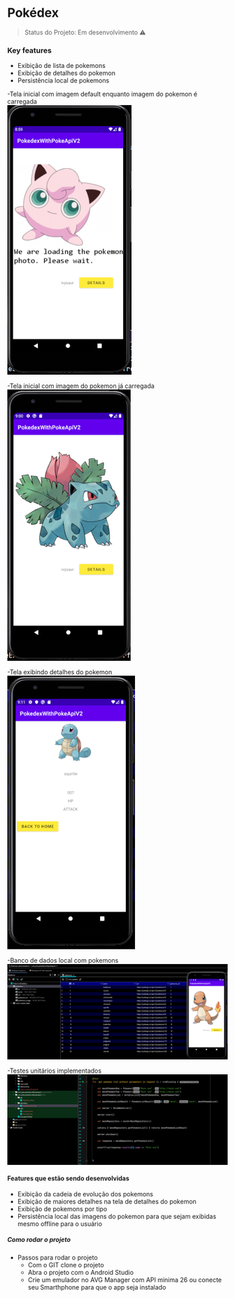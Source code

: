 # Pokédex 


> Status do Projeto: Em desenvolvimento :warning:
### Key features
- Exibição de lista de pokemons
- Exibição de detalhes do pokemon
- Persistência local de pokemons



-Tela inicial com imagem default enquanto imagem do pokemon é carregada
<br/>
<img src='https://github.com/Julio1901/myProjectsImages/blob/master/PokemonApiV2/01_aguardandoImagem.PNG'>

-Tela inicial com imagem do pokemon já carregada
<br/>
<img src='https://github.com/Julio1901/myProjectsImages/blob/master/PokemonApiV2/01_imagem_carregada.PNG'>

-Tela exibindo detalhes do pokemon
<br/>
<img src='https://github.com/Julio1901/myProjectsImages/blob/master/PokemonApiV2/03_details.PNG'>

-Banco de dados local com pokemons 
<br/>
<img src='https://github.com/Julio1901/myProjectsImages/blob/master/PokemonApiV2/04_database.PNG'>

-Testes unitários implementados
<br/>
<img src='https://github.com/Julio1901/myProjectsImages/blob/master/PokemonApiV2/05_tests.PNG'>



#### Features que estão sendo desenvolvidas
- Exibição da cadeia de evolução dos pokemons
- Exibição de maiores detalhes na tela de detalhes do pokemon
- Exibição de pokemons por tipo
- Persistência local das imagens do pokemon para que sejam exibidas mesmo offline para o usuário



##### Como rodar o projeto
- Passos para rodar o projeto
  - Com o GIT clone o projeto
  - Abra o projeto com o Android Studio
  - Crie um emulador no AVG Manager com API minima 26 ou conecte seu Smarthphone para que o app seja instalado


